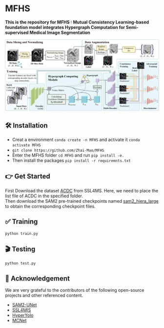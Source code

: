 # MFHS
**This is the repository for MFHS : Mutual Consistency Learning-based foundation model integrates Hypergraph Computation for Semi-supervised Medical Image Segmentation**  

![framework](pictures/framework.png)
## 🛠️ Installation
- Creat a environment  `conda create -n MFHS`  and activate it  `conda activate MFHS`
- `git clone https://github.com/Zhai-Mao/MFHS`  
- Enter the MFHS folder `cd MFHS` and run  `pip install -e.`  
- Then install the packages `pip install -r requiremnts.txt`

## 👉 Get Started  
First Download the dataset [ACDC](https://github.com/HiLab-git/SSL4MIS/tree/master/data/ACDC) from SSL4MS.  Here, we need to place the list file of ACDC in the specified folder.  
Then download the SAM2 pre-trained checkpoints named [sam2_hiera_large](https://github.com/facebookresearch/sam2?tab=readme-ov-file) to obtain the corresponding checkpoint files.

## ✅ Training  
```shell
python train.py
```

## 🎬 Testing  
```shell
python test.py
```
## 🤝 Acknowledgement
We are very grateful to the contributors of the following open-source projects and other referenced content.
- [SAM2-UNet](https://github.com/WZH0120/SAM2-UNet)
- [SSL4MIS](https://github.com/HiLab-git/SSL4MIS/tree/master)
- [HyperYolo](https://github.com/iMoonLab/Hyper-YOLO)
- [MCNet](https://github.com/ycwu1997/MC-Net)

